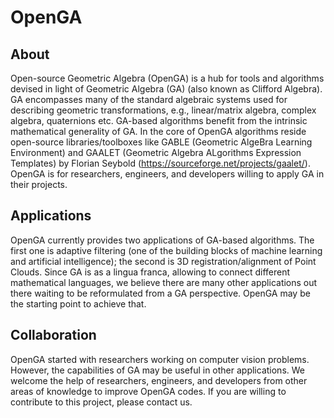 # OpenGA

## About 
Open-source Geometric Algebra (OpenGA) is a hub for tools and algorithms devised in light of Geometric Algebra (GA) (also known as Clifford Algebra). GA encompasses many of the standard algebraic systems used for describing geometric transformations, e.g., linear/matrix algebra, complex algebra, quaternions etc. GA-based algorithms benefit from the intrinsic mathematical generality of GA. In the core of OpenGA algorithms reside open-source libraries/toolboxes like GABLE (Geometric AlgeBra Learning Environment) and GAALET (Geometric Algebra ALgorithms Expression Templates) by Florian Seybold (https://sourceforge.net/projects/gaalet/). OpenGA is for researchers, engineers, and developers willing to apply GA in their projects. 

## Applications
OpenGA currently provides two applications of GA-based algorithms. The first one is adaptive filtering (one of the building blocks of machine learning and artificial intelligence); the second is 3D registration/alignment of Point Clouds. Since GA is as a lingua franca, allowing to connect different mathematical languages, we believe there are many other applications out there waiting to be reformulated from a GA perspective. OpenGA may be the starting point to achieve that. 

## Collaboration
OpenGA started with researchers working on computer vision problems. However, the capabilities of GA may be useful in other applications. We welcome the help of researchers, engineers, and developers from other areas of knowledge to improve OpenGA codes. If you are willing to contribute to this project, please contact us. 
